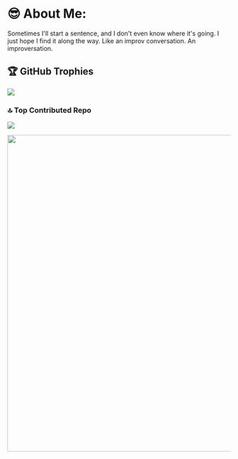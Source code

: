 # 😎 About Me:
Sometimes I'll start a sentence, and I don't even know where it's going. I just hope I find it along the way. Like an improv conversation. An improversation.

## 🏆 GitHub Trophies
![](https://github-profile-trophy.vercel.app/?username=ignacioDias&theme=radical&no-frame=false&no-bg=true&margin-w=4)

### 🔝 Top Contributed Repo
![](https://github-contributor-stats.vercel.app/api?username=ignacioDias&limit=5&theme=dark&combine_all_yearly_contributions=true)

<img src="https://nypost.com/wp-content/uploads/sites/2/2022/05/Screen-Shot-2022-05-06-at-12.00.23-PM.png" width="1260px" height="715px"/>

<!-- Proudly created with GPRM ( https://gprm.itsvg.in ) -->
